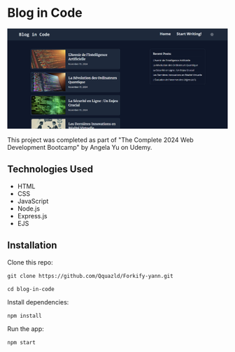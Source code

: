 # Blog in Code

![Alt text](https://raw.githubusercontent.com/Qquazld/blog-in-code/main/Blog-in-Code.png)

This project was completed as part of "The Complete 2024 Web Development Bootcamp" by Angela Yu on Udemy.

## Technologies Used

- HTML
- CSS
- JavaScript
- Node.js
- Express.js
- EJS

## Installation

Clone this repo:

```shell
git clone https://github.com/Qquazld/Forkify-yann.git
```

```shell
cd blog-in-code
```

Install dependencies:

```shell
npm install
```

Run the app:

```shell
npm start
```
